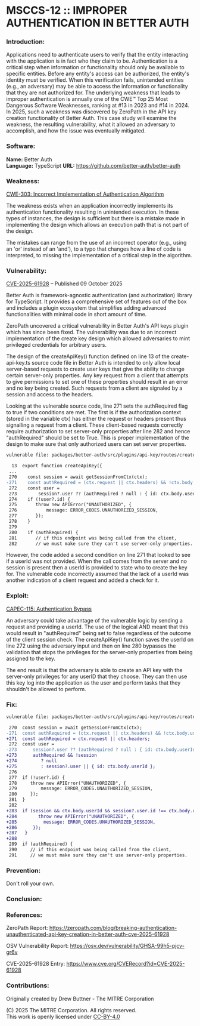 # MSCCS-12 :: IMPROPER AUTHENTICATION IN BETTER AUTH

### Introduction:

Applications need to authenticate users to verify that the entity interacting with the application is in fact who they claim to be. Authentication is a critical step when information or functionality should only be available to specific entities. Before any entity's access can be authorized, the entity's identity must be verified. When this verification fails, unintended entities (e.g., an adversary) may be able to access the information or functionality that they are not authorized for. The underlying weakness that leads to improper authentication is annually one of the CWE™ Top 25 Most Dangerous Software Weaknesses, ranking at #13 in 2023 and #14 in 2024. In 2025, such a weakness was discovered by ZeroPath in the API key creation functionality of Better Auth. This case study will examine the weakness, the resulting vulnerability, what it allowed an adversary to accomplish, and how the issue was eventually mitigated.

### Software:

**Name:** Better Auth  
**Language:** TypeScript 
**URL:** https://github.com/better-auth/better-auth

### Weakness:

<a href="https://cwe.mitre.org/data/definitions/303.html">CWE-303: Incorrect Implementation of Authentication Algorithm</a>

The weakness exists when an application incorrectly implements its authentication functionality resulting in unintended execution. In these types of instances, the design is sufficient but there is a mistake made in implementing the design which allows an execution path that is not part of the design.

The mistakes can range from the use of an incorrect operator (e.g., using an 'or' instead of an 'and'), to a typo that changes how a line of code is interpreted, to missing the implementation of a critical step in the algorithm.

### Vulnerability:

<a href="https://www.cve.org/CVERecord?id=CVE-2025-61928">CVE-2025-61928</a> – Published 09 October 2025

Better Auth is framework-agnostic authentication (and authorization) library for TypeScript. It provides a comprehensive set of features out of the box and includes a plugin ecosystem that simplifies adding advanced functionalities with minimal code in short amount of time.

ZeroPath uncovered a critical vulnerability in Better Auth's API keys plugin which has since been fixed. The vulnerability was due to an incorrect implementation of the create key design which allowed adversaries to mint privileged credentials for arbitrary users.

The design of the createApiKey() function defined on line 13 of the create-api-key.ts source code file in Better Auth is intended to only allow local server-based requests to create user keys that give the ability to change certain server-only properties. Any key request from a client that attempts to give permissions to set one of these properties should result in an error and no key being created. Such requests from a client are signaled by a session and access to the headers.

Looking at the vulnerable source code, line 271 sets the authRequired flag to true if two conditions are met. The first is if the authorization context (stored in the variable ctx) has either the request or headers present thus signalling a request from a client. These client-based requests correctly require authorization to set server-only properties after line 282 and hence "authRequired" should be set to True. This is proper implementation of the design to make sure that only authorized users can set server properties.

```diff
vulnerable file: packages/better-auth/src/plugins/api-key/routes/create-api-key.ts

  13  export function createApiKey({
 ...
 270    const session = await getSessionFromCtx(ctx);
-271    const authRequired = (ctx.request || ctx.headers) && !ctx.body.userId;
 272    const user =
 273        session?.user ?? (authRequired ? null : { id: ctx.body.userId });
 274    if (!user?.id) {
 275       throw new APIError("UNAUTHORIZED", {
 276           message: ERROR_CODES.UNAUTHORIZED_SESSION,
 277       });
 278    }
 279
 280    if (authRequired) {
 281       // if this endpoint was being called from the client,
 282       // we must make sure they can't use server-only properties.
```

However, the code added a second condition on line 271 that looked to see if a userId was not provided. When the call comes from the server and no session is present then a userId is provided to state who to create the key for. The vulnerable code incorrectly assumed that the lack of a userId was another indication of a client request and added a check for it.

### Exploit:

<a href="https://capec.mitre.org/data/definitions/115.html">CAPEC-115: Authentication Bypass</a>

An adversary could take advantage of the vulnerable logic by sending a request and providing a userId. The use of the logical AND meant that this would result in "authRequired" being set to false regardless of the outcome of the client session check. The createApiKey() function saves the userId on line 272 using the adversary input and then on line 280 bypasses the validation that stops the privileges for the server-only properties from being assigned to the key.

The end result is that the adversary is able to create an API key with the server-only privileges for any userID that they choose. They can then use this key log into the application as the user and perform tasks that they shouldn't be allowed to perform.

### Fix:

```diff
vulnerable file: packages/better-auth/src/plugins/api-key/routes/create-api-key.ts

 270  const session = await getSessionFromCtx(ctx);
-271  const authRequired = (ctx.request || ctx.headers) && !ctx.body.userId;
+271  const authRequired = ctx.request || ctx.headers;
 272  const user =
-273      session?.user ?? (authRequired ? null : { id: ctx.body.userId });
+273      authRequired && !session
+274         ? null
+275         : session?.user || { id: ctx.body.userId };
 276
 277  if (!user?.id) {
 278     throw new APIError("UNAUTHORIZED", {
 279         message: ERROR_CODES.UNAUTHORIZED_SESSION,
 280     });
 281  }
 282
+283  if (session && ctx.body.userId && session?.user.id !== ctx.body.userId) {
+284     	throw new APIError("UNAUTHORIZED", {
+285          message: ERROR_CODES.UNAUTHORIZED_SESSION,
+286      });
+287   }
+288
 289  if (authRequired) {
 290     // if this endpoint was being called from the client,
 291     // we must make sure they can't use server-only properties.
```
### Prevention:

Don't roll your own.

### Conclusion:


### References:

ZeroPath Report: https://zeropath.com/blog/breaking-authentication-unauthenticated-api-key-creation-in-better-auth-cve-2025-61928

OSV Vulnerability Report: https://osv.dev/vulnerability/GHSA-99h5-pjcv-gr6v

CVE-2025-61928 Entry: https://www.cve.org/CVERecord?id=CVE-2025-61928

### Contributions:

Originally created by Drew Buttner - The MITRE Corporation<br>

(C) 2025 The MITRE Corporation. All rights reserved.<br>
This work is openly licensed under <a href="https://creativecommons.org/licenses/by/4.0/">CC-BY-4.0</a>
